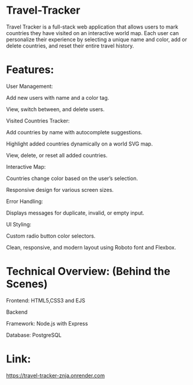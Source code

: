 # Travel-Tracker
Travel Tracker is a full-stack web application that allows users to mark countries they have visited on an interactive world map. Each user can personalize their experience by selecting a unique name and color, add or delete countries, and reset their entire travel history.

# Features:
User Management:

Add new users with name and a color tag.

View, switch between, and delete users.

Visited Countries Tracker:

Add countries by name with autocomplete suggestions.

Highlight added countries dynamically on a world SVG map.

View, delete, or reset all added countries.

Interactive Map:

Countries change color based on the user’s selection.

Responsive design for various screen sizes.

Error Handling:

Displays messages for duplicate, invalid, or empty input.

UI Styling:

Custom radio button color selectors.

Clean, responsive, and modern layout using Roboto font and Flexbox.

# Technical Overview: (Behind the Scenes)
Frontend: HTML5,CSS3 and EJS

Backend

Framework: Node.js with Express

Database: PostgreSQL

# Link: 
https://travel-tracker-znja.onrender.com

